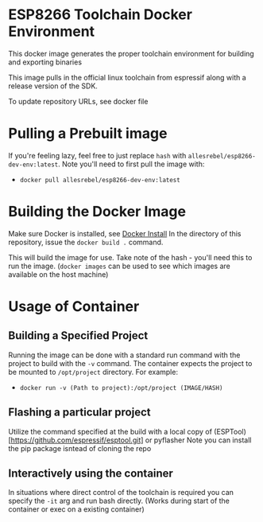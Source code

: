 # ESP8266 Toolchain Docker Environment
This docker image generates the proper toolchain environment
for building and exporting binaries

This image pulls in the official linux toolchain from espressif
along with a release version of the SDK.

To update repository URLs, see docker file

# Pulling a Prebuilt image
If you're feeling lazy, feel free to just replace `hash` with 
`allesrebel/esp8266-dev-env:latest`. Note you'll need to first
pull the image with:

* `docker pull allesrebel/esp8266-dev-env:latest`

# Building the Docker Image
Make sure Docker is installed, see [Docker Install](https://docs.docker.com/install/)
In the directory of this repository, issue the `docker build .` command.

This will build the image for use. Take note of the hash - you'll need
this to run the image. (`docker images` can be used to see which images
are available on the host machine)

# Usage of Container

## Building a Specified Project
Running the image can be done with a standard run command with the
project to build with the `-v` command. The container expects the
project to be mounted to `/opt/project` directory. For example:

* `docker run -v (Path to project):/opt/project (IMAGE/HASH)`

## Flashing a particular project
Utilize the command specified at the build with a local copy of
(ESPTool)[https://github.com/espressif/esptool.git] or pyflasher
Note you can install the pip package isntead of cloning the repo

## Interactively using the container
In situations where direct control of the toolchain is required
you can specify the `-it` arg and run bash directly. (Works during
start of the container or exec on a existing container)
